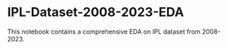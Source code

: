 # IPL-Dataset-2008-2023-EDA
This notebook contains a comprehensive EDA on IPL dataset from 2008-2023.
